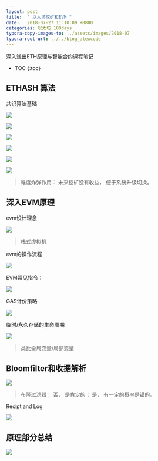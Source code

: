 ```yaml
---
layout: post
title:  " 以太坊挖矿和EVM "
date:   2018-07-27 11:10:09 +0800
categories: 以太坊 100days
typora-copy-images-to: ../assets/images/2018-07
typora-root-url: ../../blog_alexcode
---
```

深入浅出ETH原理与智能合约课程笔记


* TOC
{:toc}






## ETHASH 算法

共识算法基础

![](/assets/images/2018-07/2018-07-27-082020.jpg)





![](/assets/images/2018-07/2018-07-27-082114.jpg)



![](/assets/images/2018-07/2018-07-27-082226.jpg)



![](/assets/images/2018-07/2018-07-27-082246.jpg)



![](/assets/images/2018-07/2018-07-27-082408.jpg)





![](/assets/images/2018-07/2018-07-27-082441.jpg)



> 难度炸弹作用： 未来挖矿没有收益， 便于系统升级切换。 





## 深入EVM原理



evm设计理念

![](/assets/images/2018-07/2018-07-27-082518.jpg)

>  栈式虚拟机



evm的操作流程

![](/assets/images/2018-07/2018-07-27-083102.jpg)





EVM常见指令：

![](/assets/images/2018-07/2018-07-27-084631.jpg)







GAS计价策略

![](/assets/images/2018-07/2018-07-27-084711.jpg)



临时/永久存储的生命周期

![](/assets/images/2018-07/2018-07-27-085130.jpg)

> 类比全局变量/局部变量







## Bloomfilter和收据解析



![](/assets/images/2018-07/2018-07-27-095807.jpg)



> 布隆过滤器： 否， 是肯定的； 是， 有一定的概率是错的。 



Recipt and Log

![](/assets/images/2018-07/2018-07-27-100433.jpg)



## 原理部分总结

![](/assets/images/2018-07/2018-07-27-100910.jpg)



